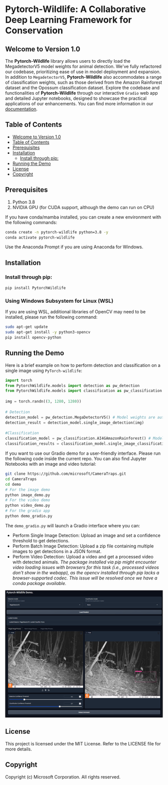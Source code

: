 # Pytorch-Wildlife: A Collaborative Deep Learning Framework for Conservation

## Welcome to Version 1.0

The **Pytorch-Wildlife** library allows users to directly load the MegadetectorV5 model weights for animal detection. We've fully refactored our codebase, prioritizing ease of use in model deployment and expansion. In addition to `MegadetectorV5`, **Pytorch-Wildlife** also accommodates a range of classification weights, such as those derived from the Amazon Rainforest dataset and the Opossum classification dataset. Explore the codebase and functionalities of **Pytorch-Wildlife** through our interactive `Gradio` web app and detailed Jupyter notebooks, designed to showcase the practical applications of our enhancements. You can find more information in our [documentation](https://cameratraps.readthedocs.io/en/latest/).

## Table of Contents
- [Welcome to Version 1.0](#welcome-to-version-10)
- [Table of Contents](#table-of-contents)
- [Prerequisites](#prerequisites)
- [Installation](#installation)
  - [Install through pip:](#install-through-pip)
- [Running the Demo](#running-the-demo)
- [License](#license)
- [Copyright](#copyright)
 
## Prerequisites
 
1. Python 3.8 
2. NVIDIA GPU (for CUDA support, although the demo can run on CPU)

If you have conda/mamba installed, you can create a new environment with the following commands:
```bash
conda create -n pytorch-wildlife python=3.8 -y
conda activate pytorch-wildlife
```
Use the Anaconda Prompt if you are using Anaconda for Windows.

## Installation

### Install through pip:
```bash
pip install PytorchWildlife
```

### Using Windows Subsystem for Linux (WSL)
If you are using WSL, additional libraries of OpenCV may need to be installed, please run the following command:
```bash
sudo apt-get update
sudo apt-get install -y python3-opencv
pip install opencv-python
```

## Running the Demo
Here is a brief example on how to perform detection and classification on a single image using `PyTorch-wildlife`:

```python
import torch
from PytorchWildlife.models import detection as pw_detection
from PytorchWildlife.models import classification as pw_classification

img = torch.randn((3, 1280, 1280))

# Detection
detection_model = pw_detection.MegaDetectorV5() # Model weights are automatically downloaded.
detection_result = detection_model.single_image_detection(img)

#Classification
classification_model = pw_classification.AI4GAmazonRainforest() # Model weights are automatically downloaded.
classification_results = classification_model.single_image_classification(img)
```

If you want to use our Gradio demo for a user-friendly interface. Please run the following code inside the current repo. You can also find Jupyter Notebooks with an image and video tutorial:

```bash
git clone https://github.com/microsoft/CameraTraps.git
cd CameraTraps
cd demo
# For the image demo
python image_demo.py
# For the video demo
python video_demo.py
# For the gradio app
python demo_gradio.py
```
The `demo_gradio.py` will launch a Gradio interface where you can:
- Perform Single Image Detection: Upload an image and set a confidence threshold to get detections.
- Perform Batch Image Detection: Upload a zip file containing multiple images to get detections in a JSON format.
- Perform Video Detection: Upload a video and get a processed video with detected animals. *The package installed via pip might encounter video loading issues with browsers for this task (i.e., processed videos don't show in the webapp), as the opencv installed through pip lacks a browser-supported codec. This issue will be resolved once we have a conda package available.*

<img src="images/gradio_UI.png">
  
## License
This project is licensed under the MIT License. Refer to the LICENSE file for more details.
## Copyright
Copyright (c) Microsoft Corporation. All rights reserved.
